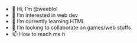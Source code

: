 - 👋 Hi, I’m @weeblol
- 👀 I’m interested in web dev
- 🌱 I’m currently learning HTML
- 💞️ I’m looking to collaborate on games/web stuffs
- 📫 How to reach me h

<!---
weeblol/weeblol is a ✨ special ✨ repository because its `README.md` (this file) appears on your GitHub profile.
You can click the Preview link to take a look at your changes.
--->
